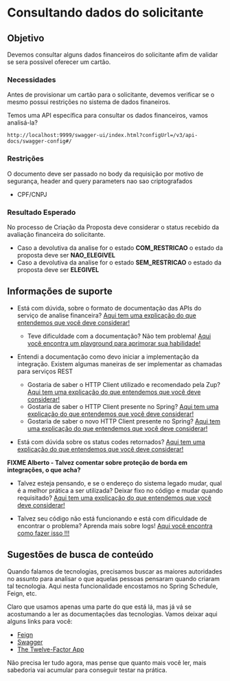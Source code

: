 # Consultando dados do solicitante

## Objetivo

Devemos consultar alguns dados financeiros do solicitante afim de validar se sera possivel oferecer um cartão.

### Necessidades

Antes de provisionar um cartão para o solicitante, devemos verificar se o mesmo possui restrições no sistema de dados 
finaneiros.

Temos uma API específica para consultar os dados financeiros, vamos analisá-la?

`http://localhost:9999/swagger-ui/index.html?configUrl=/v3/api-docs/swagger-config#/`

### Restrições

O documento deve ser passado no body da requisição por motivo de segurança, header and query parameters nao sao criptografados
- CPF/CNPJ

### Resultado Esperado

No processo de Criação da Proposta deve considerar o status recebido da avaliação financeira do solicitante.
-  Caso a devolutiva da analise for o estado **COM_RESTRICAO** o estado da proposta deve ser **NAO_ELEGIVEL**
-  Caso a devolutiva da analise for o estado **SEM_RESTRICAO** o estado da proposta deve ser **ELEGIVEL**

## Informações de suporte

* Está com dúvida, sobre o formato de documentação das APIs do serviço de analise financeira? [Aqui tem uma explicação do que entendemos que você deve considerar!](http://spec.openapis.org/oas/v3.0.3)
    
    * Teve dificuldade com a documentação? Não tem problema! [Aqui você encontra um playground para aprimorar sua habilidade!](https://editor.swagger.io/)

* Entendi a documentação como devo iniciar a implementação da integração. Existem algumas maneiras de ser implementar as chamadas para serviços REST
    * Gostaria de saber o HTTP Client utilizado e recomendado pela Zup? [Aqui tem uma explicação do que entendemos que você deve considerar!](../informacao_suporte/http-client-feign.md)
    * Gostaria de saber o HTTP Client presente no Spring? [Aqui tem uma explicação do que entendemos que você deve considerar!](../informacao_suporte/http-client-rest-template.md)
    * Gostaria de saber o novo HTTP Client presente no Spring? [Aqui tem uma explicação do que entendemos que você deve considerar!](../informacao_suporte/http-client-webflux.md)
    
* Está com dúvida sobre os status codes retornados? [Aqui tem uma explicação do que entendemos que você deve considerar!](../informacao_suporte/rest-status.md)

**FIXME Alberto - Talvez comentar sobre proteção de borda em integrações, o que acha?**

* Talvez esteja pensando, e se o endereço do sistema legado mudar, qual é a melhor prática a ser utilizada? Deixar fixo 
no código e mudar quando requisitado? [Aqui tem uma explicação do que entendemos que você deve considerar!](../informacao_procedural/twelve-factor-config.md)

* Talvez seu código não está funcionando e está com dificuldade de encontrar o problema? Aprenda mais sobre logs! [Aqui você encontra como fazer isso !!!](../informacao_suporte/spring-logging.md)

## Sugestões de busca de conteúdo

Quando falamos de tecnologias, precisamos buscar as maiores autoridades no assunto para analisar o que aquelas pessoas 
pensaram quando criaram tal tecnologia. Aqui nesta funcionalidade encostamos no Spring Schedule, Feign, etc. 

Claro que usamos apenas uma parte do que está lá, mas já vá se acostumando a ler as documentações das tecnologias. 
Vamos deixar aqui alguns links para você:

* [Feign](https://github.com/OpenFeign/feign)
* [Swagger](https://swagger.io/)
* [The Twelve-Factor App](https://12factor.net/pt_br/)

Não precisa ler tudo agora, mas pense que quanto mais você ler, mais sabedoria vai acumular para conseguir testar na prática.